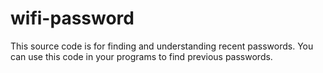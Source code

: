 # wifi-password
This source code is for finding and understanding recent passwords. You can use this code in your programs to find previous passwords.
